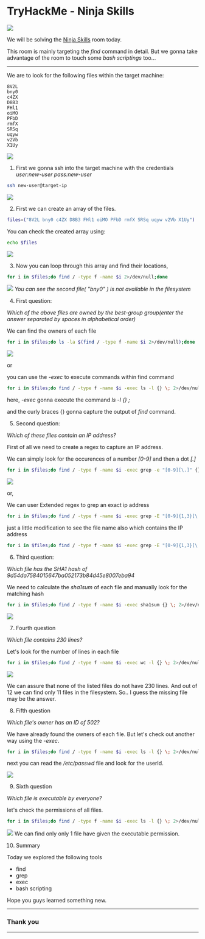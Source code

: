 # TryHackMe - Ninja Skills
![](bg.jpg)

We will be solving the [Ninja Skills](https://tryhackme.com/room/ninjaskills "tryhackme - NinjaSkills room") room today.

This room is mainly targeting the *find* command in detail. But we gonna take advantage of the room to touch some *bash scriptings* too...

---

We are to look for the following files within the target machine:


    8V2L
    bny0
    c4ZX
    D8B3
    FHl1
    oiMO
    PFbD
    rmfX
    SRSq
    uqyw
    v2Vb
    X1Uy

![](img/img1.jpg)

1. First we gonna ssh into the target machine with the credentials *user:new-user pass:new-user*
```bash
ssh new-user@target-ip
```
![](img/img2.jpg)

2. First we can create an array of the files.
```bash
files=("8V2L bny0 c4ZX D8B3 FHl1 oiMO PFbD rmfX SRSq uqyw v2Vb X1Uy")
```
You can check the created array using:
```bash
echo $files
```
![](img/img3.jpg)

3. Now you can loop through this array and find their locations,
```bash
for i in $files;do find / -type f -name $i 2>/dev/null;done
```
![](img/img4.jpg)
*You can see the second file( "bny0" ) is not available in the filesystem*

4. First question:

*Which of the above files are owned by the best-group group(enter the answer separated by spaces in alphabetical order)*

We can find the owners of each file
```bash
for i in $files;do ls -la $(find / -type f -name $i 2>/dev/null);done
```
![](img/img5.jpg)

or

you can use the *-exec* to execute commands within find command
```bash
for i in $files;do find / -type f -name $i -exec ls -l {} \; 2>/dev/null;done
```
here, *-exec* gonna execute the command *ls -l {} ;*

and the curly braces {} gonna capture the output of *find* command.

5. Second question:

*Which of these files contain an IP address?*

First of all we need to create a regex to capture an IP address.

We can simply look for the occurences of a number *[0-9]* and then a dot *[\.]*
```bash
for i in $files;do find / -type f -name $i -exec grep -e "[0-9][\.]" {} \; 2>/dev/null;done
```
![](img/img6.jpg)

or,

We can user Extended regex to grep an exact ip address
```bash
for i in $files;do find / -type f -name $i -exec grep -E "[0-9]{1,3}[\.][0-9]{1,3}[\.][0-9]{1,3}" {} \; 2>/dev/null;done
```
just a little modification to see the file name also which contains the IP address
```bash
for i in $files;do find / -type f -name $i -exec grep -E "[0-9]{1,3}[\.][0-9]{1,3}[\.][0-9]{1,3}" {} \;ls $i \; 2>/dev/null;done
```



6.  Third question:

*Which file has the SHA1 hash of 9d54da7584015647ba052173b84d45e8007eba94*

We need to calculate the *sha1sum* of each file and manually look for the matching hash
```bash
for i in $files;do find / -type f -name $i -exec sha1sum {} \; 2>/dev/null;done
```
![](img/img7.jpg)


7. Fourth question

*Which file contains 230 lines?*

Let's look for the number of lines in each file

```bash
for i in $files;do find / -type f -name $i -exec wc -l {} \; 2>/dev/null; done
```
![](img/img8.jpg)

We can assure that none of the listed files do not have 230 lines. And out of 12 we can find only 11 files in the filesystem. So.. I guess the missing file may be the answer. 

8. Fifth question

*Which file's owner has an ID of 502?*

We have already found the owners of each file. But let's check out another way using the *-exec*. 

```bash
for i in $files;do find / -type f -name $i -exec ls -l {} \; 2>/dev/null;done
```
next you can read the */etc/passwd* file and look for the userId.

![](img/img9.jpg)

9. Sixth question

*Which file is executable by everyone?*

let's check the permissions of all files.

```bash
for i in $files;do find / -type f -name $i -exec ls -l {} \; 2>/dev/null;done
```
![](img/img10.jpg)
We can find only only 1 file have given the executable permission.

10. Summary

Today we explored the following tools

* find
* grep
* exec
* bash scripting

Hope you guys learned something new.


---
### Thank you
---